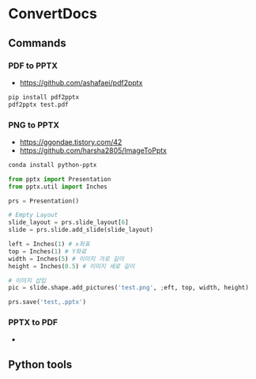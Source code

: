 # ConvertDocs

## Commands

### PDF to PPTX

* https://github.com/ashafaei/pdf2pptx

```bash
pip install pdf2pptx
pdf2pptx test.pdf
```


### PNG to PPTX

* https://ggondae.tistory.com/42
* https://github.com/harsha2805/ImageToPptx

```bash
conda install python-pptx
```

```python
from pptx import Presentation
from pptx.util import Inches

prs = Presentation()

# Empty Layout
slide_layout = prs.slide_layout[6]
slide = prs.slide.add_slide(slide_layout)

left = Inches(1) # x좌표
top = Inches(1) # Y좌료
width = Inches(5) # 이미지 가로 길이
height = Inches(0.5) # 이미지 세로 길이

# 이미지 삽입
pic = slide.shape.add_pictures('test.png', ;eft, top, width, height)

prs.save('test,.pptx')
```



### PPTX to PDF

* 


## Python tools




